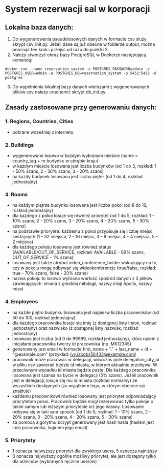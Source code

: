 # System rezerwacji sal w korporacji
## Lokalna baza danych:
1. Do wygenerowania pseudolosowych danych w formacie csv służy skrypt csv_init.py. Jeżeli dane są już obecne w folderze output, można pominąć ten krok i przejść od razu do punktu 2.
2. Należy stworzyć obraz bazy PostgreSQL w Dockerze następującą komendą:
```
docker run --name reservation_system -e POSTGRES_PASSWORD=admin -e POSTGRES_USER=admin -e POSTGRES_DB=reservation_system -p 5432:5432 -d postgres
```
3. Do wypełnienia lokalnej bazy danych wierszami z wygenerowanych plików csv należy uruchomić skrypt db_init.py.

## Zasady zastosowane przy generowaniu danych:
### 1. Regions, Countries, Cities
- pobrane wcześniej z internetu
### 2. Buildings
- wygenerowane losowo w każdym wybranym mieście (name = country_tag + nr budynku w obrębie kraju)
- w każdym mieście losowana jest liczba budynków (od 1 do 3, rozkład: 1 - 50% szans, 2 - 30% szans, 3 - 20% szans)
- na każdy budynek losowana jest liczba pięter (od 1 do 4, rozkład jednostajny)
### 3. Rooms
- na każdym piętrze budynku losowana jest liczba pokoi (od 8 do 16, rozkład jednostajny)
- dla każdego z pokoi losuje się również priorytet (od 1 do 5, rozkład: 1 - 10% szans, 2 - 20% szans, 3 - 20% szans, 4 - 20% szans, 5 - 30% szans)
- na podstawie priorytetu każdemu z pokoi przypisuje się liczbę miejsc siedzących (1 - 32 miejsca, 2 - 16 miejsc, 3 - 8 miejsc, 4 - 4 miejsca, 5 - 2 miejsca)
- dla każdego pokoju losowany jest również status (AVAILABLE/OUT_OF_SERVICE, rozkład: AVAILABLE - 99% szans, OUT_OF_SERVICE - 1% szans)
- losowany jest także atrybut video_conference_holder wskazujący na to, czy w pokoju mogą odbywać się wideokonferencje (true/false, rozkład: true - 70% szans, false - 30% szans)
- nazwa pokoju to losowo wybrana wartość spośród danych z 3 plików zawierających: imiona z greckiej mitologii, nazwy misji Apollo, nazwy miast
### 4. Employees
- na każde piętro budynku losowana jest najpierw liczba pracowników (od 50 do 100, rozkład jednostajny)
- dla każdego pracownika losuje się imię (z dostępnej listy imion, rozkład jednostajny) oraz nazwisko (z dostępnej listy nazwisk, rozkład jednostajny)
- losowana jest liczba (od 0 do 99999, rozkład jednostajny), która razem z inicjałami pracownika tworzy id pracownika (np. MK12345)
- generowany jest email w formacie first_name + "." + last_name + id + "@example.com" (przykład: ivy.jacobs56433@example.com)
- pracownik może pracować w delegacji, wówczas pole delegation_city_id w pliku csv zawierać będzie id miasta, w którym aktualnie przebywa. W przeciwnym wypadku id miasta będzie puste. Dla każdego pracownika losowana jest szansa na bycie w delegacji (5% szans). Jeżeli pracownik jest w delegacji, losuje się mu id miasta (rozkład normalny) ze wszystkich dostępnych (za wyjątkiem tego, w którym obecnie się znajduje)
- każdemu pracownikowi również losowany jest priorytet odpowiadający priorytetom pokoi. Pracownik będzie mógł rezerwować tylko pokoje o takim samym lub niższym priorytecie niż jego własny. Losowanie odbywa się w taki sam sposób (od 1 do 5, rozkład: 1 - 10% szans, 2 - 20% szans, 3 - 20% szans, 4 - 20% szans, 5 - 30% szans)
- za pomocą algorytmu bcrypt generowany jest hash hasła (hasłem jest imię pracownika, loginem jego email)
### 5. Priorytety
- 1 oznacza najwyższy priorytet dla zwykłego usera, 5 oznacza najniższy
- 0 oznacza najwyższy ogólnie możliwy priorytet, ale jest dostępny tylko dla adminów (wybranych ręcznie userów)
